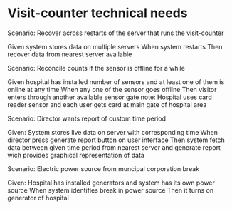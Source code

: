 # Visit-counter technical needs

Scenario: Recover across restarts of the server
that runs the visit-counter

  Given system stores data on multiple servers
  When system restarts
  Then recover data from nearest server available
  
Scenario: Reconcile counts if the sensor is offline for a while

  Given hospital has installed number of sensors and at least
  one of them is online at any time
  When any one of the sensor goes offline
  Then visitor enters through another available sensor gate
  note: Hospital uses card reader sensor and each user gets card
  at main gate of hospital area
  
Scenario: Director wants report of custom time period

  Given: System stores live data on server with corresponding time
  When director press generate report button on user interface
  Then system fetch data between given time period from nearest server
  and generate report wich provides graphical representation of data
  
Scenario: Electric power source from muncipal corporation break

  Given: Hospital has installed generators and system has its own power source
  When system identifies break in power source
  Then it turns on generator of hospital
